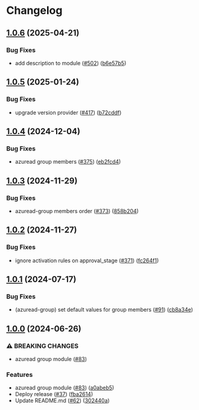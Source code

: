 # Changelog

## [1.0.6](https://github.com/prefapp/tfm/compare/azuread-group-v1.0.5...azuread-group-v1.0.6) (2025-04-21)


### Bug Fixes

* add description to module ([#502](https://github.com/prefapp/tfm/issues/502)) ([b6e57b5](https://github.com/prefapp/tfm/commit/b6e57b513b71b015ecd42d75fea1954543e59776))

## [1.0.5](https://github.com/prefapp/tfm/compare/azuread-group-v1.0.4...azuread-group-v1.0.5) (2025-01-24)


### Bug Fixes

* upgrade version provider ([#417](https://github.com/prefapp/tfm/issues/417)) ([b72cddf](https://github.com/prefapp/tfm/commit/b72cddf57c8567353e31535471d96ae560d6286c))

## [1.0.4](https://github.com/prefapp/tfm/compare/azuread-group-v1.0.3...azuread-group-v1.0.4) (2024-12-04)


### Bug Fixes

* azuread group members ([#375](https://github.com/prefapp/tfm/issues/375)) ([eb2fcd4](https://github.com/prefapp/tfm/commit/eb2fcd4baedcde7df47670be2db1c454274c74ff))

## [1.0.3](https://github.com/prefapp/tfm/compare/azuread-group-v1.0.2...azuread-group-v1.0.3) (2024-11-29)


### Bug Fixes

* azuread-group members order ([#373](https://github.com/prefapp/tfm/issues/373)) ([858b204](https://github.com/prefapp/tfm/commit/858b2049f2ee69bd245ab6e05fb40318afc8054d))

## [1.0.2](https://github.com/prefapp/tfm/compare/azuread-group-v1.0.1...azuread-group-v1.0.2) (2024-11-27)


### Bug Fixes

* ignore activation rules on approval_stage ([#371](https://github.com/prefapp/tfm/issues/371)) ([fc264f1](https://github.com/prefapp/tfm/commit/fc264f146e5b21490556d89cb3a7f8cce103d833))

## [1.0.1](https://github.com/prefapp/tfm/compare/azuread-group-v1.0.0...azuread-group-v1.0.1) (2024-07-17)


### Bug Fixes

* (azuread-group) set default values for group members ([#91](https://github.com/prefapp/tfm/issues/91)) ([cb8a34e](https://github.com/prefapp/tfm/commit/cb8a34eee89ad77ff493b13c7a98dad09fb8c81a))

## [1.0.0](https://github.com/prefapp/tfm/compare/azuread-group-v0.1.0...azuread-group-v1.0.0) (2024-06-26)


### ⚠ BREAKING CHANGES

* azuread group module ([#83](https://github.com/prefapp/tfm/issues/83))

### Features

* azuread group module ([#83](https://github.com/prefapp/tfm/issues/83)) ([a0abeb5](https://github.com/prefapp/tfm/commit/a0abeb558a2294b15b5857c90981afdac3a5abc9))
* Deploy release ([#37](https://github.com/prefapp/tfm/issues/37)) ([fba2614](https://github.com/prefapp/tfm/commit/fba2614fb284cf9d960be53c7c123ceaf08cecfa))
* Update README.md ([#62](https://github.com/prefapp/tfm/issues/62)) ([302440a](https://github.com/prefapp/tfm/commit/302440a79ea0e4883b6583e3540deac7bac6c307))
